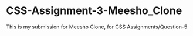 # CSS-Assignment-3-Meesho_Clone
This is my submission for Meesho Clone, for CSS Assignments/Question-5
